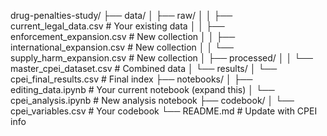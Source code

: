 drug-penalties-study/
├── data/
│   ├── raw/
│   │   ├── current_legal_data.csv        # Your existing data
│   │   ├── enforcement_expansion.csv     # New collection
│   │   ├── international_expansion.csv   # New collection
│   │   └── supply_harm_expansion.csv     # New collection
│   ├── processed/
│   │   └── master_cpei_dataset.csv       # Combined data
│   └── results/
│       └── cpei_final_results.csv        # Final index
├── notebooks/
│   ├── editing_data.ipynb                # Your current notebook (expand this)
│   └── cpei_analysis.ipynb               # New analysis notebook
├── codebook/
│   └── cpei_variables.csv                # Your codebook
└── README.md                             # Update with CPEI info